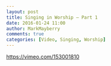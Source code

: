 ```yaml
---
layout: post
title: Singing in Worship – Part 1
date: 2016-01-24 11:00
author: MarkMayberry
comments: true
categories: [Video, Singing, Worship]
---
```

https://vimeo.com/153001810
